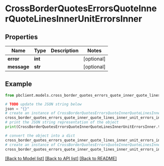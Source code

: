 # CrossBorderQuotesErrorsQuoteInnerQuoteLinesInnerUnitErrorsInner


## Properties

Name | Type | Description | Notes
------------ | ------------- | ------------- | -------------
**error** | **int** |  | [optional] 
**message** | **str** |  | [optional] 

## Example

```python
from pbclient.models.cross_border_quotes_errors_quote_inner_quote_lines_inner_unit_errors_inner import CrossBorderQuotesErrorsQuoteInnerQuoteLinesInnerUnitErrorsInner

# TODO update the JSON string below
json = "{}"
# create an instance of CrossBorderQuotesErrorsQuoteInnerQuoteLinesInnerUnitErrorsInner from a JSON string
cross_border_quotes_errors_quote_inner_quote_lines_inner_unit_errors_inner_instance = CrossBorderQuotesErrorsQuoteInnerQuoteLinesInnerUnitErrorsInner.from_json(json)
# print the JSON string representation of the object
print(CrossBorderQuotesErrorsQuoteInnerQuoteLinesInnerUnitErrorsInner.to_json())

# convert the object into a dict
cross_border_quotes_errors_quote_inner_quote_lines_inner_unit_errors_inner_dict = cross_border_quotes_errors_quote_inner_quote_lines_inner_unit_errors_inner_instance.to_dict()
# create an instance of CrossBorderQuotesErrorsQuoteInnerQuoteLinesInnerUnitErrorsInner from a dict
cross_border_quotes_errors_quote_inner_quote_lines_inner_unit_errors_inner_form_dict = cross_border_quotes_errors_quote_inner_quote_lines_inner_unit_errors_inner.from_dict(cross_border_quotes_errors_quote_inner_quote_lines_inner_unit_errors_inner_dict)
```
[[Back to Model list]](../README.md#documentation-for-models) [[Back to API list]](../README.md#documentation-for-api-endpoints) [[Back to README]](../README.md)



